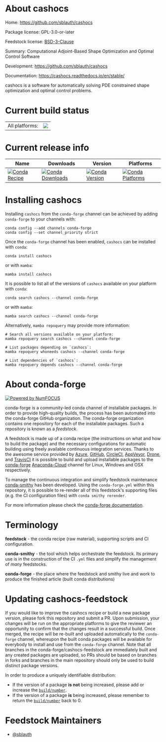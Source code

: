 About cashocs
=============

Home: https://github.com/sblauth/cashocs

Package license: GPL-3.0-or-later

Feedstock license: [BSD-3-Clause](https://github.com/conda-forge/cashocs-feedstock/blob/main/LICENSE.txt)

Summary: Computational Adjoint-Based Shape Optimization and Optimal Control Software

Development: https://github.com/sblauth/cashocs

Documentation: https://cashocs.readthedocs.io/en/stable/

cashocs is a software for automatically solving PDE constrained shape optimization and optimal control problems.

Current build status
====================


<table><tr><td>All platforms:</td>
    <td>
      <a href="https://dev.azure.com/conda-forge/feedstock-builds/_build/latest?definitionId=11260&branchName=main">
        <img src="https://dev.azure.com/conda-forge/feedstock-builds/_apis/build/status/cashocs-feedstock?branchName=main">
      </a>
    </td>
  </tr>
</table>

Current release info
====================

| Name | Downloads | Version | Platforms |
| --- | --- | --- | --- |
| [![Conda Recipe](https://img.shields.io/badge/recipe-cashocs-green.svg)](https://anaconda.org/conda-forge/cashocs) | [![Conda Downloads](https://img.shields.io/conda/dn/conda-forge/cashocs.svg)](https://anaconda.org/conda-forge/cashocs) | [![Conda Version](https://img.shields.io/conda/vn/conda-forge/cashocs.svg)](https://anaconda.org/conda-forge/cashocs) | [![Conda Platforms](https://img.shields.io/conda/pn/conda-forge/cashocs.svg)](https://anaconda.org/conda-forge/cashocs) |

Installing cashocs
==================

Installing `cashocs` from the `conda-forge` channel can be achieved by adding `conda-forge` to your channels with:

```
conda config --add channels conda-forge
conda config --set channel_priority strict
```

Once the `conda-forge` channel has been enabled, `cashocs` can be installed with `conda`:

```
conda install cashocs
```

or with `mamba`:

```
mamba install cashocs
```

It is possible to list all of the versions of `cashocs` available on your platform with `conda`:

```
conda search cashocs --channel conda-forge
```

or with `mamba`:

```
mamba search cashocs --channel conda-forge
```

Alternatively, `mamba repoquery` may provide more information:

```
# Search all versions available on your platform:
mamba repoquery search cashocs --channel conda-forge

# List packages depending on `cashocs`:
mamba repoquery whoneeds cashocs --channel conda-forge

# List dependencies of `cashocs`:
mamba repoquery depends cashocs --channel conda-forge
```


About conda-forge
=================

[![Powered by
NumFOCUS](https://img.shields.io/badge/powered%20by-NumFOCUS-orange.svg?style=flat&colorA=E1523D&colorB=007D8A)](https://numfocus.org)

conda-forge is a community-led conda channel of installable packages.
In order to provide high-quality builds, the process has been automated into the
conda-forge GitHub organization. The conda-forge organization contains one repository
for each of the installable packages. Such a repository is known as a *feedstock*.

A feedstock is made up of a conda recipe (the instructions on what and how to build
the package) and the necessary configurations for automatic building using freely
available continuous integration services. Thanks to the awesome service provided by
[Azure](https://azure.microsoft.com/en-us/services/devops/), [GitHub](https://github.com/),
[CircleCI](https://circleci.com/), [AppVeyor](https://www.appveyor.com/),
[Drone](https://cloud.drone.io/welcome), and [TravisCI](https://travis-ci.com/)
it is possible to build and upload installable packages to the
[conda-forge](https://anaconda.org/conda-forge) [Anaconda-Cloud](https://anaconda.org/)
channel for Linux, Windows and OSX respectively.

To manage the continuous integration and simplify feedstock maintenance
[conda-smithy](https://github.com/conda-forge/conda-smithy) has been developed.
Using the ``conda-forge.yml`` within this repository, it is possible to re-render all of
this feedstock's supporting files (e.g. the CI configuration files) with ``conda smithy rerender``.

For more information please check the [conda-forge documentation](https://conda-forge.org/docs/).

Terminology
===========

**feedstock** - the conda recipe (raw material), supporting scripts and CI configuration.

**conda-smithy** - the tool which helps orchestrate the feedstock.
                   Its primary use is in the construction of the CI ``.yml`` files
                   and simplify the management of *many* feedstocks.

**conda-forge** - the place where the feedstock and smithy live and work to
                  produce the finished article (built conda distributions)


Updating cashocs-feedstock
==========================

If you would like to improve the cashocs recipe or build a new
package version, please fork this repository and submit a PR. Upon submission,
your changes will be run on the appropriate platforms to give the reviewer an
opportunity to confirm that the changes result in a successful build. Once
merged, the recipe will be re-built and uploaded automatically to the
`conda-forge` channel, whereupon the built conda packages will be available for
everybody to install and use from the `conda-forge` channel.
Note that all branches in the conda-forge/cashocs-feedstock are
immediately built and any created packages are uploaded, so PRs should be based
on branches in forks and branches in the main repository should only be used to
build distinct package versions.

In order to produce a uniquely identifiable distribution:
 * If the version of a package **is not** being increased, please add or increase
   the [``build/number``](https://docs.conda.io/projects/conda-build/en/latest/resources/define-metadata.html#build-number-and-string).
 * If the version of a package **is** being increased, please remember to return
   the [``build/number``](https://docs.conda.io/projects/conda-build/en/latest/resources/define-metadata.html#build-number-and-string)
   back to 0.

Feedstock Maintainers
=====================

* [@sblauth](https://github.com/sblauth/)

